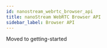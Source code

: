 ```yaml
---
id: nanostream_webrtc_browser_api
title: nanoStream WebRTC Browser API
sidebar_label: Browser API
---
```


Moved to getting-started